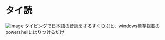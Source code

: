 # タイ読
![image](https://user-images.githubusercontent.com/39730525/180651585-2ff84b5d-d413-4224-86dc-1cafd454aafb.png)
タイピングで日本語の音読をするすくりぷと、windows標準搭載のpowershellにはりつけるだけ
